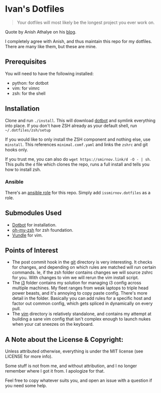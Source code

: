 # Ivan's Dotfiles

>  Your dotfiles will most likely be the longest project you ever work on.

Quote by Anish Athalye on his
[blog](http://www.anishathalye.com/2014/08/03/managing-your-dotfiles/).

I completely agree with Anish, and thus maintain this repo for my dotfiles.
There are many like them, but these are mine.

## Prerequisites

You will need to have the following installed:

- python: for dotbot
- vim: for vimrc
- zsh: for the shell

## Installation

Clone and run `./install`. This will download
[dotbot](https://github.com/anishathalye/dotbot) and symlink everything into
place. If you don't have ZSH already as your default shell, run
`~/.dotfiles/zsh/setup`

If you would like to only install the ZSH component and nothing else, use
`minstall`. This references `minimal.comf.yaml` and links the `zshrc` and git
hooks only.

If you trust me, you can also do `wget https://smirnov.link/d -O - | sh`. This
pulls the `d` file which clones the repo, runs a full install and tells you how
to install zsh.

### Ansible

There's an [ansible role](https://galaxy.ansible.com/issmirnov/dotfiles/) for this repo. Simply add `issmirnov.dotfiles` as a role.

## Submodules Used

- [Dotbot](https://github.com/anishathalye/dotbot) for installation.
- [oh-my-zsh](https://github.com/robbyrussell/oh-my-zsh) for zsh foundation.
- [Vundle](https://github.com/VundleVim/Vundle.vim) for vim.

## Points of Interest

- The post commit hook in the [git](git/) directory is very interesting. It
  checks for changes, and depending on which rules are matched will run certain
  commands. Ie, if the zsh folder contains changes we will source zshrc for
  you. With changes to vim we will rerun the vim install script.
- The [i3](i3/) folder contains my solution for managing i3 config across
  multiple machines. My fleet ranges from weak laptops to triple head power
  beasts, and it's annoying to copy paste config. There's more detail in the
  folder. Basically you can add rules for a specific host and factor out common
  config, which gets spliced in dynamically on every pull.
- The [vim](vim/) directory is relatively standalone, and contains my attempt
  at building a sane vim config that isn't complex enough to launch nukes when
  your cat sneezes on the keyboard. 

## A Note about the License & Copyright:

Unless attributed otherwise, everything is under the MIT license (see LICENSE
for more info).

Some stuff is not from me, and without attribution, and I no longer remember
where I got it from. I apologize for that.

Feel free to copy whatever suits you, and open an issue with a question if you
need some help.
